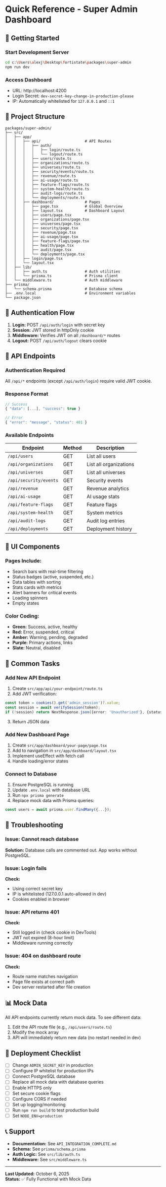 # Quick Reference - Super Admin Dashboard

## 🚀 Getting Started

### Start Development Server
```bash
cd c:\Users\alexj\Desktop\fortistate\packages\super-admin
npm run dev
```

### Access Dashboard
- URL: http://localhost:4200
- Login Secret: `dev-secret-key-change-in-production-please`
- IP: Automatically whitelisted for `127.0.0.1` and `::1`

## 📁 Project Structure

```
packages/super-admin/
├── src/
│   ├── app/
│   │   ├── api/                    # API Routes
│   │   │   ├── auth/
│   │   │   │   ├── login/route.ts
│   │   │   │   └── logout/route.ts
│   │   │   ├── users/route.ts
│   │   │   ├── organizations/route.ts
│   │   │   ├── universes/route.ts
│   │   │   ├── security/events/route.ts
│   │   │   ├── revenue/route.ts
│   │   │   ├── ai-usage/route.ts
│   │   │   ├── feature-flags/route.ts
│   │   │   ├── system-health/route.ts
│   │   │   ├── audit-logs/route.ts
│   │   │   └── deployments/route.ts
│   │   ├── dashboard/              # Pages
│   │   │   ├── page.tsx            # Global Overview
│   │   │   ├── layout.tsx          # Dashboard Layout
│   │   │   ├── users/page.tsx
│   │   │   ├── organizations/page.tsx
│   │   │   ├── universes/page.tsx
│   │   │   ├── security/page.tsx
│   │   │   ├── revenue/page.tsx
│   │   │   ├── ai-usage/page.tsx
│   │   │   ├── feature-flags/page.tsx
│   │   │   ├── health/page.tsx
│   │   │   ├── audit/page.tsx
│   │   │   └── deployments/page.tsx
│   │   ├── login/page.tsx
│   │   └── layout.tsx
│   ├── lib/
│   │   ├── auth.ts                 # Auth utilities
│   │   └── prisma.ts               # Prisma client
│   └── middleware.ts               # Auth middleware
├── prisma/
│   └── schema.prisma               # Database schema
├── .env.local                      # Environment variables
└── package.json
```

## 🔐 Authentication Flow

1. **Login:** POST `/api/auth/login` with secret key
2. **Session:** JWT stored in httpOnly cookie
3. **Middleware:** Verifies JWT on all `/dashboard/*` routes
4. **Logout:** POST `/api/auth/logout` clears cookie

## 📡 API Endpoints

### Authentication Required
All `/api/*` endpoints (except `/api/auth/login`) require valid JWT cookie.

### Response Format
```typescript
// Success
{ "data": [...], "success": true }

// Error
{ "error": "message", "status": 401 }
```

### Available Endpoints

| Endpoint | Method | Description |
|----------|--------|-------------|
| `/api/users` | GET | List all users |
| `/api/organizations` | GET | List all organizations |
| `/api/universes` | GET | List all universes |
| `/api/security/events` | GET | Security events |
| `/api/revenue` | GET | Revenue analytics |
| `/api/ai-usage` | GET | AI usage stats |
| `/api/feature-flags` | GET | Feature flags |
| `/api/system-health` | GET | System metrics |
| `/api/audit-logs` | GET | Audit log entries |
| `/api/deployments` | GET | Deployment history |

## 🎨 UI Components

### Pages Include:
- Search bars with real-time filtering
- Status badges (active, suspended, etc.)
- Data tables with sorting
- Stats cards with metrics
- Alert banners for critical events
- Loading spinners
- Empty states

### Color Coding:
- **Green:** Success, active, healthy
- **Red:** Error, suspended, critical
- **Amber:** Warning, pending, degraded
- **Purple:** Primary actions, links
- **Slate:** Neutral, disabled

## 🔧 Common Tasks

### Add New API Endpoint
1. Create `src/app/api/your-endpoint/route.ts`
2. Add JWT verification:
```typescript
const token = cookies().get('admin_session')?.value;
const session = await verifySession(token);
if (!session) return NextResponse.json({error: 'Unauthorized'}, {status: 401});
```
3. Return JSON data

### Add New Dashboard Page
1. Create `src/app/dashboard/your-page/page.tsx`
2. Add to navigation in `src/app/dashboard/layout.tsx`
3. Implement useEffect with fetch call
4. Handle loading/error states

### Connect to Database
1. Ensure PostgreSQL is running
2. Update `.env.local` with database URL
3. Run `npx prisma generate`
4. Replace mock data with Prisma queries:
```typescript
const users = await prisma.user.findMany({...});
```

## 🐛 Troubleshooting

### Issue: Cannot reach database
**Solution:** Database calls are commented out. App works without PostgreSQL.

### Issue: Login fails
**Check:**
- Using correct secret key
- IP is whitelisted (127.0.0.1 auto-allowed in dev)
- Cookies enabled in browser

### Issue: API returns 401
**Check:**
- Still logged in (check cookie in DevTools)
- JWT not expired (8-hour limit)
- Middleware running correctly

### Issue: 404 on dashboard route
**Check:**
- Route name matches navigation
- Page file exists at correct path
- Dev server restarted after file creation

## 📊 Mock Data

All API endpoints currently return mock data. To see different data:

1. Edit the API route file (e.g., `/api/users/route.ts`)
2. Modify the mock array
3. API will immediately return new data (no restart needed in dev)

## 🚢 Deployment Checklist

- [ ] Change `ADMIN_SECRET_KEY` in production
- [ ] Configure IP whitelist for production IPs
- [ ] Connect PostgreSQL database
- [ ] Replace all mock data with database queries
- [ ] Enable HTTPS only
- [ ] Set secure cookie flags
- [ ] Configure CORS if needed
- [ ] Set up logging/monitoring
- [ ] Run `npm run build` to test production build
- [ ] Set `NODE_ENV=production`

## 📞 Support

- **Documentation:** See `API_INTEGRATION_COMPLETE.md`
- **Schema:** See `prisma/schema.prisma`
- **Auth Logic:** See `src/lib/auth.ts`
- **Middleware:** See `src/middleware.ts`

---

**Last Updated:** October 6, 2025  
**Status:** ✅ Fully Functional with Mock Data

